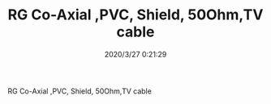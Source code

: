﻿---
layout: post 
title: RG Co-Axial ,PVC, Shield, 50Ohm,TV cable
tags: AXI
categories: wire-cable
overview: RG Co-Axial ,PVC, Shield, 50Ohm,TV cable
series: 
part_number: 114-0100-0000
thumb_img: static/202003/312-thumb-20200327082218.jpg
small_img: static/202003/312-20200327082218.jpg
date: 2020/3/27 0:21:29
---


RG Co-Axial ,PVC, Shield, 50Ohm,TV cable
